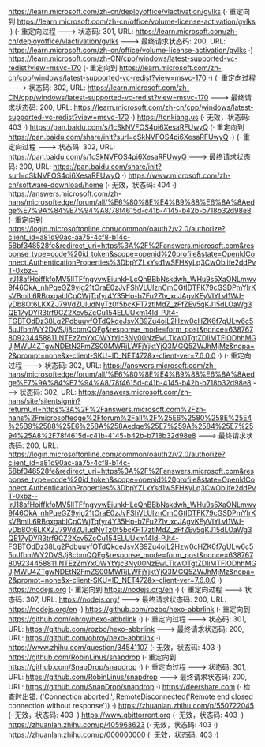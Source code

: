 https://learn.microsoft.com/zh-cn/deployoffice/vlactivation/gvlks (· 重定向到 https://learn.microsoft.com/zh-cn/office/volume-license-activation/gvlks ·)
(· 重定向过程 ---> 状态码: 301, URL: https://learn.microsoft.com/zh-cn/deployoffice/vlactivation/gvlks ---> 最终请求状态码: 200, URL: https://learn.microsoft.com/zh-cn/office/volume-license-activation/gvlks ·)
https://learn.microsoft.com/zh-CN/cpp/windows/latest-supported-vc-redist?view=msvc-170 (· 重定向到 https://learn.microsoft.com/zh-cn/cpp/windows/latest-supported-vc-redist?view=msvc-170 ·)
(· 重定向过程 ---> 状态码: 302, URL: https://learn.microsoft.com/zh-CN/cpp/windows/latest-supported-vc-redist?view=msvc-170 ---> 最终请求状态码: 200, URL: https://learn.microsoft.com/zh-cn/cpp/windows/latest-supported-vc-redist?view=msvc-170 ·)
https://tonkiang.us (· 无效，状态码: 403 ·)
https://pan.baidu.com/s/1cSkNVFOS4pi6XesaRFUwyQ (· 重定向到 https://pan.baidu.com/share/init?surl=cSkNVFOS4pi6XesaRFUwyQ ·)
(· 重定向过程 ---> 状态码: 302, URL: https://pan.baidu.com/s/1cSkNVFOS4pi6XesaRFUwyQ ---> 最终请求状态码: 200, URL: https://pan.baidu.com/share/init?surl=cSkNVFOS4pi6XesaRFUwyQ ·)
https://www.microsoft.com/zh-cn/software-download/home (· 无效，状态码: 404 ·)
https://answers.microsoft.com/zh-hans/microsoftedge/forum/all/%E6%80%8E%E4%B9%88%E6%8A%8Aedge%E7%9A%84%E7%94%A8/78f4615d-c41b-4145-b42b-b718b32d98e8 (· 重定向到 https://login.microsoftonline.com/common/oauth2/v2.0/authorize?client_id=a81d90ac-aa75-4cf8-b14c-58bf348528fe&redirect_uri=https%3A%2F%2Fanswers.microsoft.com&response_type=code%20id_token&scope=openid%20profile&state=OpenIdConnect.AuthenticationProperties%3DbpYZLxYsd1wSFHKyLq3CwObiife2ddPvT-0xbz--irJ18afHoiffkfoMV5lITFfngyvwEiunkHLcQhBBbNskdwh_WHu9s5XaONLmwv9f46OkA_nhPqeGZ9yig21tOraE0zJvFShVLUIznCmCGtIDTFK79cGSDPmYIrKsVBmiL6RBqxgablCpCWjTqfyr4Y35Hp-b7Fu2Zlv_xcJAgvKEyVIYLvI1WJ-yDb8Ot6LKXZJ79VdZUIudNyTz0f5bcKFT7ztlMdZ_zFfZEv5qKJ15dLOaWg3QE17yDYR3trf9CZ2Xcv5ZcCu154ELUUxm14ld-PJt4-FGBTOdDz38Lq2PdbuuyfOTdQkqeJsvXB9Zu4oiL2Hzw0cHZK6f7gULw6c55uJfbmWY2DVSJj8cbmQQFg&response_mode=form_post&nonce=638767809234458811.NTEzZmYxOWYtYjc3Ny00NzEwLTkwOTgtZDliMTFlODhhMGJjMWU4ZTgwNDEtN2FmZS00MWRjLWFjYjktYjQ3MGQ5ZWJhMjMz&nopa=2&prompt=none&x-client-SKU=ID_NET472&x-client-ver=7.6.0.0 ·)
(· 重定向过程 ---> 状态码: 302, URL: https://answers.microsoft.com/zh-hans/microsoftedge/forum/all/%E6%80%8E%E4%B9%88%E6%8A%8Aedge%E7%9A%84%E7%94%A8/78f4615d-c41b-4145-b42b-b718b32d98e8 ---> 状态码: 302, URL: https://answers.microsoft.com/zh-hans/site/silentsignin?returnUrl=https%3A%2F%2Fanswers.microsoft.com%2Fzh-hans%2Fmicrosoftedge%2Fforum%2Fall%2F%25E6%2580%258E%25E4%25B9%2588%25E6%258A%258Aedge%25E7%259A%2584%25E7%2594%25A8%2F78f4615d-c41b-4145-b42b-b718b32d98e8 ---> 最终请求状态码: 200, URL: https://login.microsoftonline.com/common/oauth2/v2.0/authorize?client_id=a81d90ac-aa75-4cf8-b14c-58bf348528fe&redirect_uri=https%3A%2F%2Fanswers.microsoft.com&response_type=code%20id_token&scope=openid%20profile&state=OpenIdConnect.AuthenticationProperties%3DbpYZLxYsd1wSFHKyLq3CwObiife2ddPvT-0xbz--irJ18afHoiffkfoMV5lITFfngyvwEiunkHLcQhBBbNskdwh_WHu9s5XaONLmwv9f46OkA_nhPqeGZ9yig21tOraE0zJvFShVLUIznCmCGtIDTFK79cGSDPmYIrKsVBmiL6RBqxgablCpCWjTqfyr4Y35Hp-b7Fu2Zlv_xcJAgvKEyVIYLvI1WJ-yDb8Ot6LKXZJ79VdZUIudNyTz0f5bcKFT7ztlMdZ_zFfZEv5qKJ15dLOaWg3QE17yDYR3trf9CZ2Xcv5ZcCu154ELUUxm14ld-PJt4-FGBTOdDz38Lq2PdbuuyfOTdQkqeJsvXB9Zu4oiL2Hzw0cHZK6f7gULw6c55uJfbmWY2DVSJj8cbmQQFg&response_mode=form_post&nonce=638767809234458811.NTEzZmYxOWYtYjc3Ny00NzEwLTkwOTgtZDliMTFlODhhMGJjMWU4ZTgwNDEtN2FmZS00MWRjLWFjYjktYjQ3MGQ5ZWJhMjMz&nopa=2&prompt=none&x-client-SKU=ID_NET472&x-client-ver=7.6.0.0 ·)
https://nodejs.org (· 重定向到 https://nodejs.org/en ·)
(· 重定向过程 ---> 状态码: 307, URL: https://nodejs.org/ ---> 最终请求状态码: 200, URL: https://nodejs.org/en ·)
https://github.com/rozbo/hexo-abbrlink (· 重定向到 https://github.com/ohroy/hexo-abbrlink ·)
(· 重定向过程 ---> 状态码: 301, URL: https://github.com/rozbo/hexo-abbrlink ---> 最终请求状态码: 200, URL: https://github.com/ohroy/hexo-abbrlink ·)
https://www.zhihu.com/question/34541107 (· 无效，状态码: 403 ·)
https://github.com/RobinLinus/snapdrop (· 重定向到 https://github.com/SnapDrop/snapdrop ·)
(· 重定向过程 ---> 状态码: 301, URL: https://github.com/RobinLinus/snapdrop ---> 最终请求状态码: 200, URL: https://github.com/SnapDrop/snapdrop ·)
https://deershare.com (· 检查时出错: ('Connection aborted.', RemoteDisconnected('Remote end closed connection without response')) ·)
https://zhuanlan.zhihu.com/p/550722045 (· 无效，状态码: 403 ·)
https://www.qbittorrent.org (· 无效，状态码: 403 ·)
https://zhuanlan.zhihu.com/p/405968623 (· 无效，状态码: 403 ·)
https://zhuanlan.zhihu.com/p/000000000 (· 无效，状态码: 403 ·)
